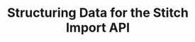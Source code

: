 ---
# -------------------------- #
#          PAGE INFO         #
# -------------------------- #

title: Structuring Data for the Stitch Import API
permalink: /developers/import-api/guides/structure-data-for-the-import-api

doc-type: "concept"

product-type: "import-api"
content-type: "guide"
content-id: "structure-data"

layout: general
sidebar: on-page

icon: todo
order: 3

summary: ""
## This is used only on the /import-api/guides page.
description: ""


# -------------------------- #
#            INTRO           #
# -------------------------- #

intro: |
  {% include misc/data-files.html %}



# -------------------------- #
#           CONTENT          #
# -------------------------- #

sections:
  - title: "Define tables"
    anchor: "define-tables"
    content: |
      When you push data to an arbitrary table name using the {{ integration.display_name }}, the table will be generated dynamically in your data warehouse. When creating requests, keep the following in mind:

      1. **The {{ integration.display_name }} doesn't enforce any limitation on the hierarchy of your tables.**
      2. **There aren't any commands to create or destroy a table in the {{ integration.display_name }}.**
      3. **You should create one table for each type of data point that you'll push.** For example: if you have customer and product data, you should create `customer` and `product` tables.
      4. **Each data point pushed to a single table should have the same data structure.** For example: if a `customers` table contains `customer_id`, `name`, and `email` columns, every customer record pushed into this table should contain those columns.
      5. **You can push more than one table using the same API access token.** Think of it this way: one schema for each API access token. All tables pushed using the same API access token will be housed in the same schema in your data warehouse.

  - title: "Define record sequences"
    anchor: "define-record-sequences"
    content: |
      Sequence properties communicate the order in which data points should be considered – newer data points can replace older ones, but not vice versa. 

      Every data point pushed to the Import API must have a `sequence` property.

      A simple solution is just to use the current timestamp, but before doing so, consider the following:

      1. **Are the rows being considered frequently updated?**
         Rows that are updated every few milliseconds can result in failure if records with identical key values are pushed simultaneously. This means that records with the same key values cannot be sent during the same clock resolution.

         For example: if the resolution is measured in milliseconds, records with identical key values cannot be sent during the same millisecond.
      2. **Are the records coming from multiple sources?**
         If records from multiple sources will be sent to the Import API, the time clocks of these sources must be synchronized. This is especially important if different sources are pushing rows to the same table.
---